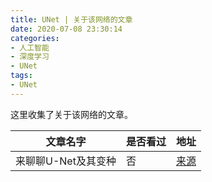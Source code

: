 ```yaml
---
title: UNet | 关于该网络的文章
date: 2020-07-08 23:30:14
categories:
- 人工智能
- 深度学习
- UNet
tags:
- UNet
---
```

这里收集了关于该网络的文章。

<!-- more -->

|文章名字|是否看过|地址|
|---|---|---|
|来聊聊U-Net及其变种|否|[来源](https://mp.weixin.qq.com/s/gghTOMOD5_aIXKYfPryurw)|
